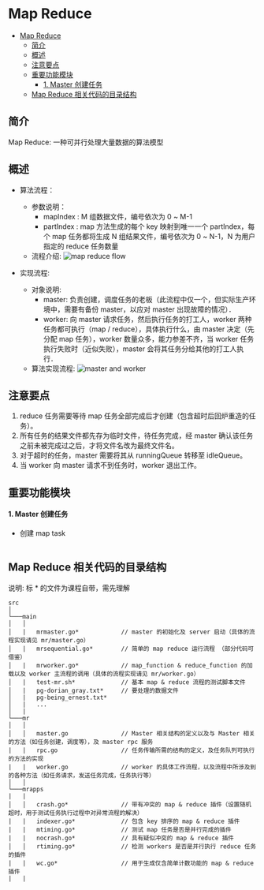 # Map Reduce

- [Map Reduce](#map-reduce)
  - [简介](#简介)
  - [概述](#概述)
  - [注意要点](#注意要点)
  - [重要功能模块](#重要功能模块)
      - [1. Master 创建任务](#1-master-创建任务)
  - [Map Reduce 相关代码的目录结构](#map-reduce-相关代码的目录结构)

## 简介

Map Reduce: 一种可并行处理大量数据的算法模型

## 概述

- 算法流程：

  - 参数说明：
    - mapIndex : M 组数据文件，编号依次为 0 ~ M-1
    - partIndex : map 方法生成的每个 key 映射到唯一一个 partIndex，每个 map 任务都将生成 N 组结果文件，编号依次为 0 ~ N-1，N 为用户指定的 reduce 任务数量
  - 流程介绍:
    ![map reduce flow](./map_reduce_flow.png)

- 实现流程:
  - 对象说明:
    - master: 负责创建，调度任务的老板（此流程中仅一个，但实际生产环境中，需要有备份 master，以应对 master 出现故障的情况）．
    - worker: 向 master 请求任务，然后执行任务的打工人，worker 两种任务都可执行（map / reduce），具体执行什么，由 master 决定（先分配 map 任务），worker 数量众多，能力参差不齐，当 worker 任务执行失败时（近似失败），master 会将其任务分给其他的打工人执行．
  - 算法实现流程:
    ![master and worker](./master_and_worker.png)

## 注意要点

1. reduce 任务需要等待 map 任务全部完成后才创建（包含超时后回炉重造的任务）。
2. 所有任务的结果文件都先存为临时文件，待任务完成，经 master 确认该任务之前未被完成过之后，才将文件名改为最终文件名。
3. 对于超时的任务，master 需要将其从 runningQueue 转移至 idleQueue。
4. 当 worker 向 master 请求不到任务时，worker 退出工作。

## 重要功能模块

#### 1. Master 创建任务

- 创建 map task

```

```

## Map Reduce 相关代码的目录结构

说明: 标 \* 的文件为课程自带，需先理解

```
src
│
└───main
│   │
│   |   mrmaster.go*            // master 的初始化及 server 启动（具体的流程实现请见 mr/master.go）
│   |   mrsequential.go*        // 简单的 map reduce 运行流程 （部分代码可借鉴）
│   |   mrworker.go*            // map_function & reduce_function 的加载以及 worker 主流程的调用（具体的流程实现请见 mr/worker.go）
│   |   test-mr.sh*             // 基本 map & reduce 流程的测试脚本文件
│   |   pg-dorian_gray.txt*     // 要处理的数据文件
│   |   pg-being_ernest.txt*
│   |   ...
│   |
└───mr
│   │
│   │   master.go               // Master 相关结构的定义以及与 Master 相关的方法（如任务创建，调度等），及 master rpc 服务
|   |   rpc.go                  // 任务传输所需的结构的定义，及任务队列可执行的方法的实现
|   |   worker.go               // worker 的具体工作流程，以及流程中所涉及到的各种方法（如任务请求，发送任务完成，任务执行等）
│   │
└───mrapps
|   |
│   │   crash.go*               // 带有冲突的 map & reduce 插件（设置随机超时，用于测试任务执行过程中对异常流程的解决）
|   |   indexer.go*             // 包含 key 排序的 map & reduce 插件
|   |   mtiming.go*             // 测试 map 任务是否是并行完成的插件
|   |   nocrash.go*             // 具有疑似冲突的 map & reduce 插件
│   │   rtiming.go*             // 检测 workers 是否是并行执行 reduce 任务的插件
|   |   wc.go*                  // 用于生成仅含简单计数功能的 map & reduce 插件
|   |
```
